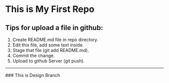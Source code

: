 # This is My First Repo

## Tips for upload a file in github:

1. Create README.md file in repo directory.
2. Edit this file, add some text inside.
3. Stage that file (git add README.md).
4. Commit the change.
5. Upload to github Server (git push).

<hr>
### This is Design Branch
